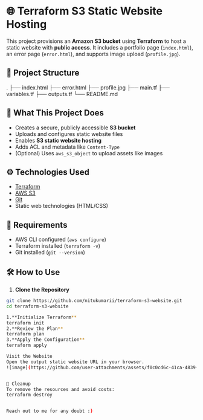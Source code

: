 
# 🌐 Terraform S3 Static Website Hosting

This project provisions an **Amazon S3 bucket** using **Terraform** to host a static website with **public access**. It includes a portfolio page (`index.html`), an error page (`error.html`), and supports image upload (`profile.jpg`).

## 📁 Project Structure

. ├── index.html ├── error.html ├── profile.jpg ├── main.tf ├── variables.tf ├── outputs.tf └── README.md


## 🚀 What This Project Does

- Creates a secure, publicly accessible **S3 bucket**
- Uploads and configures static website files
- Enables **S3 static website hosting**
- Adds ACL and metadata like `Content-Type`
- (Optional) Uses `aws_s3_object` to upload assets like images

## ⚙️ Technologies Used

- [Terraform](https://www.terraform.io/)
- [AWS S3](https://aws.amazon.com/s3/)
- [Git](https://git-scm.com/)
- Static web technologies (HTML/CSS)

## 📌 Requirements

- AWS CLI configured (`aws configure`)
- Terraform installed (`terraform -v`)
- Git installed (`git --version`)

## 🛠️ How to Use

1. **Clone the Repository**

```bash
git clone https://github.com/nitukumarii/terraform-s3-website.git
cd terraform-s3-website

1.**Initialize Terraform**
terraform init
2.**Review the Plan**
terraform plan
3.**Apply the Configuration**
terraform apply

Visit the Website
Open the output static website URL in your browser.
![image](https://github.com/user-attachments/assets/f0c0cd6c-41ca-4839-b601-873034942ec0)


🔄 Cleanup
To remove the resources and avoid costs:
terraform destroy


Reach out to me for any doubt :)

